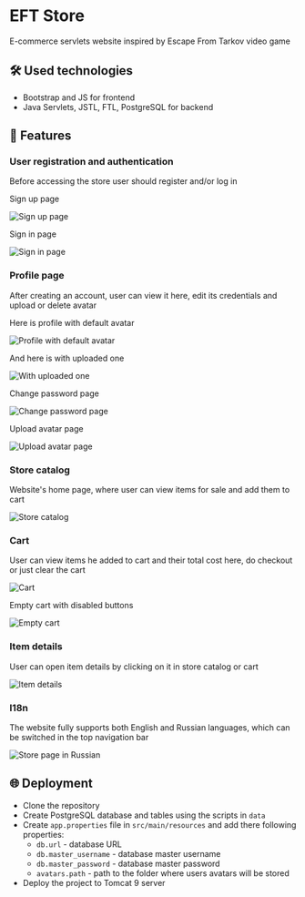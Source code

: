 # EFT Store
E-commerce servlets website inspired by Escape From Tarkov video game

## 🛠 Used technologies
- Bootstrap and JS for frontend
- Java Servlets, JSTL, FTL, PostgreSQL for backend

## 👀 Features
### User registration and authentication
Before accessing the store user should register and/or log in

Sign up page

<img src="https://i.imgur.com/vzNKMJf.png" alt="Sign up page">

Sign in page

<img src="https://i.imgur.com/0INCsmF.png" alt="Sign in page">

### Profile page
After creating an account, user can view it here, edit its credentials and upload or delete avatar

Here is profile with default avatar

<img src="https://i.imgur.com/yNkQwsi.png" alt="Profile with default avatar">

And here is with uploaded one

<img src="https://i.imgur.com/3684XM1.png" alt="With uploaded one">

Change password page

<img src="https://i.imgur.com/6dV2lJB.png" alt="Change password page">

Upload avatar page

<img src="https://i.imgur.com/c0t3ej2.png" alt="Upload avatar page">

### Store catalog
Website's home page, where user can view items for sale and add them to cart

<img src="https://i.imgur.com/uOeCoPI.png" alt="Store catalog">

### Cart
User can view items he added to cart and their total cost here, do checkout or just clear the cart

<img src="https://i.imgur.com/HfIOTjn.png" alt="Cart">

Empty cart with disabled buttons

<img src="https://i.imgur.com/MYdHX0E.png" alt="Empty cart">

### Item details
User can open item details by clicking on it in store catalog or cart

<img src="https://i.imgur.com/V1bVlm3.png" alt="Item details">

### I18n
The website fully supports both English and Russian languages, which can be switched in the top navigation bar

<img src="https://i.imgur.com/sCc4V5R.png" alt="Store page in Russian">

## 🌐 Deployment
- Clone the repository
- Create PostgreSQL database and tables using the scripts in `data`
- Create `app.properties` file in `src/main/resources` and add there following properties:
  - `db.url` - database URL
  - `db.master_username` - database master username
  - `db.master_password` - database master password
  - `avatars.path` - path to the folder where users avatars will be stored
- Deploy the project to Tomcat 9 server